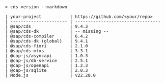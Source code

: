 <!-- this file is automatically generated and updated by a github action -->
<pre class="log">
> cds version --markdown

| your-project           | https://github.com/&lt;your/repo&gt;          |
| ---------------------- | --------------------------------------- |
| @sap/cds               | 9.4.3                                   |
| @sap/cds-dk            | -- missing --                           |
| @sap/cds-compiler      | 6.4.2                                   |
| @sap/cds-dk (global)   | 9.4.1                                   |
| @sap/cds-fiori         | 2.1.0                                   |
| @sap/cds-mtxs          | 3.3.1                                   |
| @cap-js/asyncapi       | 1.0.3                                   |
| @cap-js/db-service     | 2.5.1                                   |
| @cap-js/openapi        | 1.2.3                                   |
| @cap-js/sqlite         | 2.0.3                                   |
| Node.js                | v22.20.0                                |
</pre>
